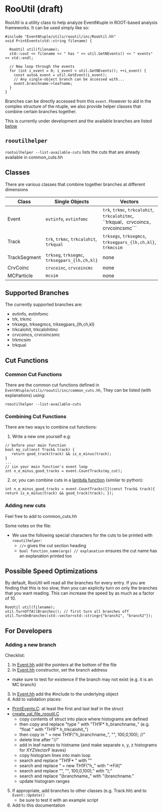 # RooUtil (draft)

RooUtil is a utility class to help analyze EventNtuple in ROOT-based analysis frameworks. It can be used simply like so:

```
#include "EventNtuple/utils/rooutil/inc/RooUtil.hh"
void PrintEvents(std::string filename) {

  RooUtil util(filename);
  std::cout << filename << " has " << util.GetNEvents() << " events" << std::endl;

  // Now loop through the events
  for (int i_event = 0; i_event < util.GetNEvents(); ++i_event) {
    const auto& event = util.GetEvent(i_event);
    // Any single-object branch can be accessed with...
    event.branchname->leafname;
  }
}
```

Branches can be directly accessed from this ```event```. However to aid in the complex structure of the ntuple, we also provide helper classes that combine certain branches together.

This is currently under development and the available branches are listed [below](#Supported-Branches)

## ```rooutilhelper```

```rootuilhelper --list-available-cuts``` lists the cuts that are already available in common_cuts.hh

## Classes
There are various classes that combine together branches at different dimensions

| Class | Single Objects | Vectors | Vector-of-Vectors |
|-----|-----|----|-----|
| Event | ```evtinfo```, ```evtinfomc``` | ```trk```, ```trkmc```, ```trkcalohit```, ```trkcalohitmc```, ``trkqual```, ```crvcoincs```, ```crvcoincsmc``` | ```trksegs```, ```trksegmcs```, ```trksegpars_{lh,ch,kl}```, ```trkmcsim``` |
| Track | ```trk```, ```trkmc```, ```trkcalohit```, ```trkqual``` | ```trksegs```, ```trksegmcs```, ```trksegpars_{lh,ch,kl}```, ```trkmcsim``` | none |
| TrackSegment | ```trkseg```, ```trksegmc```, ```trksegpars_{lh,ch,kl}``` | none | none |
| CrvCoinc | ```crvcoinc```, ```crvcoincmc``` | none | none |
| MCParticle | ```mcsim``` | none | none |

## Supported Branches
The currently supported branches are:
* evtinfo, evtinfomc
* trk, trkmc
* trksegs, trksegmcs, trksegpars_{lh,ch,kl}
* trkcalohit, trkcalohitmc
* crvcoincs, crvcoincsmc
* trkmcsim
* trkqual

## Cut Functions

### Common Cut Functions

There are the common cut functions defined in ```EventNtuple/utils/rooutil/inc/common_cuts.hh```, They can be listed (with explanations) using:

```
rooutilhelper --list-available-cuts
```

### Combining Cut Functions

There are two ways to combine cut functions:

1. Write a new one yourself e.g:

```
// before your main function
bool my_cut(onst Track& track) {
   return good_track(track) && is_e_minus(track);
}
...
// iin your main function's event loop
int n_e_minus_good_tracks = event.CountTracks(my_cut);
```

2. or, you can combine cuts in a [lambda function](https://learn.microsoft.com/en-us/cpp/cpp/lambda-expressions-in-cpp?view=msvc-170) (similar to python):

```
int n_e_minus_good_tracks = event.CountTracks([](const Track& track){ return is_e_minus(track) && good_track(track); });
```

### Adding new cuts
Feel free to add to common_cuts.hh

Some notes on the file:
* We use the following special characters for the cuts to be printed with ```rooutilhelper```:
   * ```//+``` gives the cut section heading
   * ```bool function_name(args) // explanation``` ensures the cut name has an explanation printed too

## Possible Speed Optimizations
By default, RooUtil will read all the branches for every entry. If you are finding that this is too slow, then you can explicity turn on only the branches that you want reading. This can increase the speed by as much as a factor of 10.

```
RooUtil util(filename);
util.TurnOffAllBranches(); // first turn all branches off
util.TurnOnBranches(std::vector<std::string>{"branch1", "branch2"});
```

## For Developers
### Adding a new branch
Checklist:

1. In [Event.hh](inc/Event.hh) add the pointers at the bottom of the file
2. In [Event.hh](inc/Event.hh) constructor, set the branch address
  - make sure to test for existence if the branch may not exist (e.g. it is an MC branch)
3. In [Event.hh](inc/Event.hh) add the #include to the underlying object
4. Add to validation places:
  - [PrintEvents.C](examples/PrintEvents.C): at least the first and last leaf in the struct
  - [create_val_file_rooutil.C](../../validation/create_val_file_rooutil.C)
     - copy contents of struct into place where histograms are defined
     - then copy and replace "type " with "TH1F* h_branchname_" (e.g. "float " with "TH1F* h_trkcalohit_")
     - then copy in " = new TH1F("h_branchname_", "", 100,0,100); //"
     - delete line after "//"
     - add in leaf names to histname (and make separate x, y, z histograms for XYZVectorF leaves)
     - copy histogram lines into main loop
     - search and replace "TH1F* " with ""
     - search and replace " = new TH1F("h_" with "->Fill("
     - search and replace "", "", 100,0,100);" with ");"
     - search and replace "(branchname_" with "(branchname."
     - update histogram ranges
5. If appropriate, add branches to other classes (e.g. Track.hh) and to ```Event::Update()```
   - be sure to test it with an example script
6. Add to this documentation
